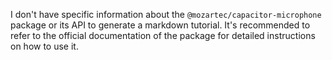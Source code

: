 I don't have specific information about the `@mozartec/capacitor-microphone` package or its API to generate a markdown tutorial. It's recommended to refer to the official documentation of the package for detailed instructions on how to use it.